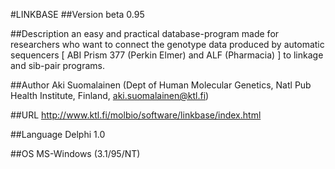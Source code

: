 #LINKBASE
##Version
beta 0.95

##Description
an easy and practical database-program made for researchers who want to connect the genotype data produced by automatic sequencers [ ABI Prism 377 (Perkin Elmer) and ALF (Pharmacia) ] to linkage and sib-pair programs.

##Author
Aki Suomalainen (Dept of Human Molecular Genetics, Natl Pub Health Institute, Finland, aki.suomalainen@ktl.fi)

##URL
http://www.ktl.fi/molbio/software/linkbase/index.html

##Language
Delphi 1.0

##OS
MS-Windows (3.1/95/NT)

